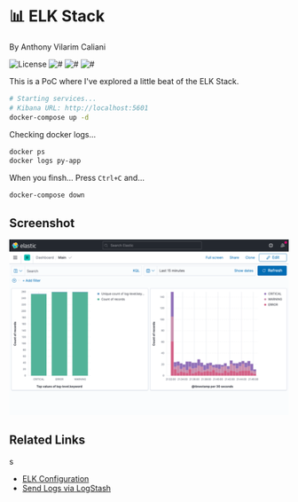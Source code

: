 # 📊 ELK Stack

By Anthony Vilarim Caliani

![License](https://img.shields.io/github/license/avcaliani/python-apps?logo=apache&color=lightseagreen)
![#](https://img.shields.io/badge/elasticsearch-7.12.0-lightgrey.svg)
![#](https://img.shields.io/badge/logstash-7.12.0-yellow.svg)
![#](https://img.shields.io/badge/kibana-7.12.0-F04E98.svg)

This is a PoC where I've explored a little beat of the ELK Stack.  

```bash
# Starting services...
# Kibana URL: http://localhost:5601
docker-compose up -d
```

Checking docker logs...

```bash
docker ps
docker logs py-app
```

When you finsh... Press `Ctrl+C` and...

```bash
docker-compose down
```

## Screenshot

![#](.docs/screenshot.png)

## Related Links
s
- [ELK Configuration](http://blog.aeciopires.com/instalando-o-elastic-kibana-e-logstash-via-docker/)
- [Send Logs via LogStash](https://www.freecodecamp.org/news/how-to-use-elasticsearch-logstash-and-kibana-to-visualise-logs-in-python-in-realtime-acaab281c9de/)
